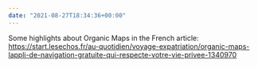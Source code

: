 ```yaml
---
date: "2021-08-27T18:34:36+00:00"
---
```


Some highlights about Organic Maps in the French article: <https://start.lesechos.fr/au-quotidien/voyage-expatriation/organic-maps-lappli-de-navigation-gratuite-qui-respecte-votre-vie-privee-1340970>